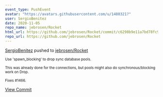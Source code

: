 ```yaml
---
event_type: PushEvent
avatar: "https://avatars.githubusercontent.com/u/1480321?"
user: SergioBenitez
date: 2020-11-05
repo_name: jebrosen/Rocket
html_url: https://github.com/jebrosen/Rocket/commit/c6298b9e11a7bd78fc947a5f0f647758efa6a6fc
repo_url: https://github.com/jebrosen/Rocket
---
```


<a href='https://github.com/SergioBenitez' target='_blank'>SergioBenitez</a> pushed to <a href='https://github.com/jebrosen/Rocket' target='_blank'>jebrosen/Rocket</a>

<small>Use 'spawn_blocking' to drop sync database pools.

This was already done for the connections, but pools might also do
synchronous/blocking work on Drop.

Fixes #1466.</small>

<a href='https://github.com/jebrosen/Rocket/commit/c6298b9e11a7bd78fc947a5f0f647758efa6a6fc' target='_blank'>View Commit</a>
